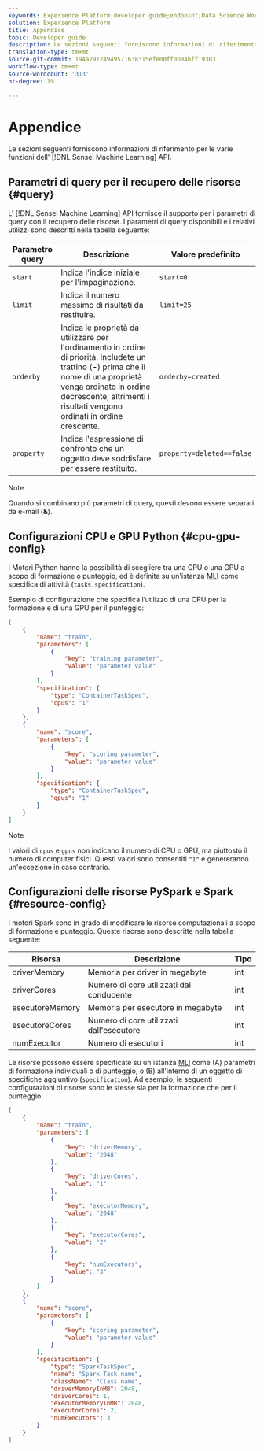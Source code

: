 ```yaml
---
keywords: Experience Platform;developer guide;endpoint;Data Science Workspace;popular topics;
solution: Experience Platform
title: Appendice
topic: Developer guide
description: Le sezioni seguenti forniscono informazioni di riferimento per le varie funzionalità di Sensei Machine Learning API.
translation-type: tm+mt
source-git-commit: 194a29124949571638315efe00ff0b04bff19303
workflow-type: tm+mt
source-wordcount: '313'
ht-degree: 1%

---
```



# Appendice

Le sezioni seguenti forniscono informazioni di riferimento per le varie funzioni dell&#39; [!DNL Sensei Machine Learning] API.

## Parametri di query per il recupero delle risorse {#query}

L&#39; [!DNL Sensei Machine Learning] API fornisce il supporto per i parametri di query con il recupero delle risorse. I parametri di query disponibili e i relativi utilizzi sono descritti nella tabella seguente:

| Parametro query | Descrizione | Valore predefinito |
| --------------- | ----------- | ------- |
| `start` | Indica l&#39;indice iniziale per l&#39;impaginazione. | `start=0` |
| `limit` | Indica il numero massimo di risultati da restituire. | `limit=25` |
| `orderby` | Indica le proprietà da utilizzare per l&#39;ordinamento in ordine di priorità. Includete un trattino (**-**) prima che il nome di una proprietà venga ordinato in ordine decrescente, altrimenti i risultati vengono ordinati in ordine crescente. | `orderby=created` |
| `property` | Indica l&#39;espressione di confronto che un oggetto deve soddisfare per essere restituito. | `property=deleted==false` |

>[!NOTE]
>
>Quando si combinano più parametri di query, questi devono essere separati da e-mail (**&amp;**).

## Configurazioni CPU e GPU Python {#cpu-gpu-config}

I Motori Python hanno la possibilità di scegliere tra una CPU o una GPU a scopo di formazione o punteggio, ed è definita su un&#39;istanza [MLI](./mlinstances.md) come specifica di attività (`tasks.specification`).

Esempio di configurazione che specifica l’utilizzo di una CPU per la formazione e di una GPU per il punteggio:

```json
[
    {
        "name": "train",
        "parameters": [
            {
                "key": "training parameter",
                "value": "parameter value"
            }    
        ],
        "specification": {
            "type": "ContainerTaskSpec",
            "cpus": "1"
        }
    },
    {
        "name": "score",
        "parameters": [
            {
                "key": "scoring parameter",
                "value": "parameter value" 
            }
        ],
        "specification": {
            "type": "ContainerTaskSpec",
            "gpus": "1"
        }
    }
]
```

>[!NOTE]
>
>I valori di `cpus` e `gpus` non indicano il numero di CPU o GPU, ma piuttosto il numero di computer fisici. Questi valori sono consentiti `"1"` e genereranno un&#39;eccezione in caso contrario.

## Configurazioni delle risorse PySpark e Spark {#resource-config}

I motori Spark sono in grado di modificare le risorse computazionali a scopo di formazione e punteggio. Queste risorse sono descritte nella tabella seguente:

| Risorsa | Descrizione | Tipo |
| -------- | ----------- | ---- |
| driverMemory | Memoria per driver in megabyte | int |
| driverCores | Numero di core utilizzati dal conducente | int |
| esecutoreMemory | Memoria per esecutore in megabyte | int |
| esecutoreCores | Numero di core utilizzati dall&#39;esecutore | int |
| numExecutor | Numero di esecutori | int |

Le risorse possono essere specificate su un&#39;istanza [MLI](./mlinstances.md) come (A) parametri di formazione individuali o di punteggio, o (B) all&#39;interno di un oggetto di specifiche aggiuntivo (`specification`). Ad esempio, le seguenti configurazioni di risorse sono le stesse sia per la formazione che per il punteggio:

```json
[
    {
        "name": "train",
        "parameters": [
            {
                "key": "driverMemory",
                "value": "2048"
            },
            {
                "key": "driverCores",
                "value": "1"
            },
            {
                "key": "executorMemory",
                "value": "2048"
            },
            {
                "key": "executorCores",
                "value": "2"
            },
            {
                "key": "numExecutors",
                "value": "3"
            }
        ]
    },
    {
        "name": "score",
        "parameters": [
            {
                "key": "scoring parameter",
                "value": "parameter value"
            }
        ],
        "specification": {
            "type": "SparkTaskSpec",
            "name": "Spark Task name",
            "className": "Class name",
            "driverMemoryInMB": 2048,
            "driverCores": 1,
            "executorMemoryInMB": 2048,
            "executorCores": 2,
            "numExecutors": 3
        }
    }
]
```
